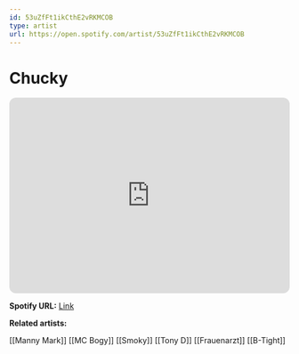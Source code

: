 ```yaml
---
id: 53uZfFt1ikCthE2vRKMCOB
type: artist
url: https://open.spotify.com/artist/53uZfFt1ikCthE2vRKMCOB
---
```

# Chucky

<iframe style="border-radius:12px" src="https://open.spotify.com/embed/artist/53uZfFt1ikCthE2vRKMCOB" width="100%" height="352" frameBorder="0" allowfullscreen="" allow="autoplay; clipboard-write; encrypted-media; fullscreen; picture-in-picture" loading="lazy"></iframe>

**Spotify URL:** [Link](https://open.spotify.com/artist/53uZfFt1ikCthE2vRKMCOB)

**Related artists:**

[[Manny Mark]]
[[MC Bogy]]
[[Smoky]]
[[Tony D]]
[[Frauenarzt]]
[[B-Tight]]
